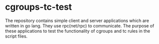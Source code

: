 # cgroups-tc-test
The repository contains simple client and server applications which are written in go lang. They use rpc(net/rpc) to communicate. The purpose of these applications to test the functionality of cgroups and tc rules in the script files.

